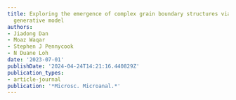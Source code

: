 ```yaml
---
title: Exploring the emergence of complex grain boundary structures via hybrid probabilistic
  generative model
authors:
- Jiadong Dan
- Moaz Waqar
- Stephen J Pennycook
- N Duane Loh
date: '2023-07-01'
publishDate: '2024-04-24T14:21:16.440829Z'
publication_types:
- article-journal
publication: '*Microsc. Microanal.*'
---
```

